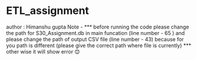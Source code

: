 # ETL_assignment

author : Himanshu gupta
Note - *** before running the code please change the path for S30_Assignment.db in main funcation (line number - 65 ) and please change the path of output CSV file (line number - 43) because for you path is different (please give the correct path where file is currently) ***
 other wise it will show error 😊
